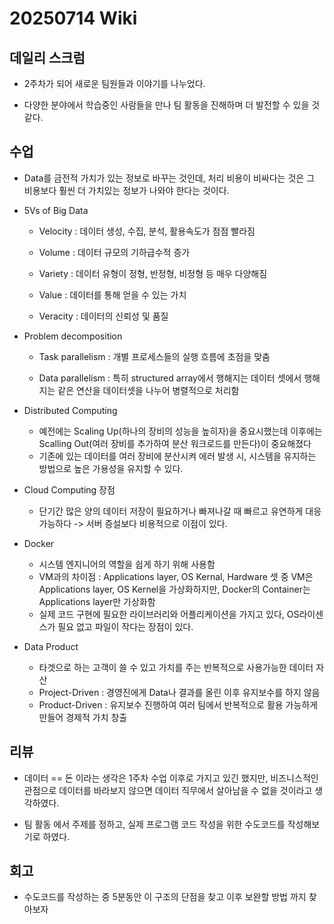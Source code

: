 # 20250714 Wiki

## 데일리 스크럼

- 2주차가 되어 새로운 팀원들과 이야기를 나누었다.

- 다양한 분야에서 학습중인 사람들을 만나 팀 활동을 진해하며 더 발전할 수 있을 것 같다.

## 수업

- Data를 금전적 가치가 있는 정보로 바꾸는 것인데, 처리 비용이 비싸다는 것은 그 비용보다 훨씬 더 가치있는 정보가 나와야 한다는 것이다.

- 5Vs of Big Data

    - Velocity : 데이터 생성, 수집, 분석, 활용속도가 점점 빨라짐

    - Volume : 데이터 규모의 기하급수적 증가

    - Variety : 데이터 유형이 정형, 반정형, 비정형 등 매우 다양해짐

    - Value : 데이터를 통해 얻을 수 있는 가치

    - Veracity : 데이터의 신뢰성 및 품질

- Problem decomposition

    - Task parallelism : 개별 프로세스들의 실행 흐름에 초점을 맞춤

    - Data parallelism : 특히 structured array에서 행해지는 데이터 셋에서 행해지는 같은 연산을 데이터셋을 나누어 병렬적으로 처리함

- Distributed Computing
    - 예전에는 Scaling Up(하나의 장비의 성능을 높히자)을 중요시했는데 이후에는 Scalling Out(여러 장비를 추가하여 분산 워크로드를 만든다)이 중요해졌다
    - 기존에 있는 데이터를 여러 장비에 분산시켜 에러 발생 시, 시스템을 유지하는 방법으로 높은 가용성을 유지할 수 있다.

- Cloud Computing 장점
    - 단기간 많은 양의 데이터 저장이 필요하거나 빠져나갈 때 빠르고 유연하게 대응 가능하다 -> 서버 증설보다 비용적으로 이점이 있다.

- Docker
    - 시스템 엔지니어의 역할을 쉽게 하기 위해 사용함
    - VM과의 차이점 : Applications layer, OS Kernal, Hardware 셋 중 VM은 Applications layer, OS Kernel을 가상화하지만, Docker의 Container는 Applications layer만 가상화함
    - 실제 코드 구현에 필요한 라이브러리와 어플리케이션을 가지고 있다, OS라이센스가 필요 없고 파일이 작다는 장점이 있다.

- Data Product
    - 타겟으로 하는 고객이 쓸 수 있고 가치를 주는 반복적으로 사용가능한 데이터 자산
    - Project-Driven : 경영진에게 Data나 결과를 올린 이후 유지보수를 하지 않음
    - Product-Driven : 유지보수 진행하여 여러 팀에서 반복적으로 활용 가능하게 만들어 경제적 가치 창출


## 리뷰

- 데이터 == 돈 이라는 생각은 1주차 수업 이후로 가지고 있긴 했지만, 비즈니스적인 관점으로 데이터를 바라보지 않으면 데이터 직무에서 살아남을 수 없을 것이라고 생각하였다.

- 팀 활동 에서 주제를 정하고, 실제 프로그램 코드 작성을 위한 수도코드를 작성해보기로 하였다.

## 회고

- 수도코드를 작성하는 중 5분동안 이 구조의 단점을 찾고 이후 보완할 방법 까지 찾아보자